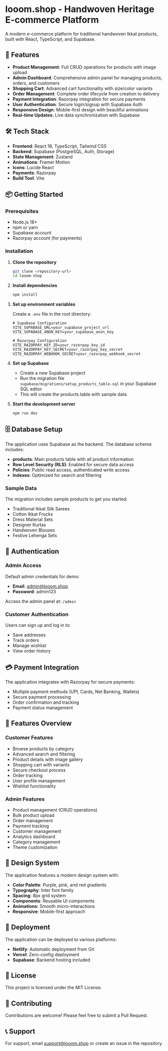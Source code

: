 # looom.shop - Handwoven Heritage E-commerce Platform

A modern e-commerce platform for traditional handwoven Ikkat products, built with React, TypeScript, and Supabase.

## 🚀 Features

- **Product Management**: Full CRUD operations for products with image upload
- **Admin Dashboard**: Comprehensive admin panel for managing products, orders, and customers
- **Shopping Cart**: Advanced cart functionality with size/color variants
- **Order Management**: Complete order lifecycle from creation to delivery
- **Payment Integration**: Razorpay integration for secure payments
- **User Authentication**: Secure login/signup with Supabase Auth
- **Responsive Design**: Mobile-first design with beautiful animations
- **Real-time Updates**: Live data synchronization with Supabase

## 🛠️ Tech Stack

- **Frontend**: React 18, TypeScript, Tailwind CSS
- **Backend**: Supabase (PostgreSQL, Auth, Storage)
- **State Management**: Zustand
- **Animations**: Framer Motion
- **Icons**: Lucide React
- **Payments**: Razorpay
- **Build Tool**: Vite

## 📦 Getting Started

### Prerequisites

- Node.js 18+ 
- npm or yarn
- Supabase account
- Razorpay account (for payments)

### Installation

1. **Clone the repository**
   ```bash
   git clone <repository-url>
   cd looom-shop
   ```

2. **Install dependencies**
   ```bash
   npm install
   ```

3. **Set up environment variables**
   
   Create a `.env` file in the root directory:
   ```env
   # Supabase Configuration
   VITE_SUPABASE_URL=your_supabase_project_url
   VITE_SUPABASE_ANON_KEY=your_supabase_anon_key
   
   # Razorpay Configuration
   VITE_RAZORPAY_KEY_ID=your_razorpay_key_id
   VITE_RAZORPAY_KEY_SECRET=your_razorpay_key_secret
   VITE_RAZORPAY_WEBHOOK_SECRET=your_razorpay_webhook_secret
   ```

4. **Set up Supabase**
   
   - Create a new Supabase project
   - Run the migration file `supabase/migrations/setup_products_table.sql` in your Supabase SQL editor
   - This will create the products table with sample data

5. **Start the development server**
   ```bash
   npm run dev
   ```

## 🗄️ Database Setup

The application uses Supabase as the backend. The database schema includes:

- **products**: Main products table with all product information
- **Row Level Security (RLS)**: Enabled for secure data access
- **Policies**: Public read access, authenticated write access
- **Indexes**: Optimized for search and filtering

### Sample Data

The migration includes sample products to get you started:
- Traditional Ikkat Silk Sarees
- Cotton Ikkat Frocks  
- Dress Material Sets
- Designer Kurtas
- Handwoven Blouses
- Festive Lehenga Sets

## 🔐 Authentication

### Admin Access

Default admin credentials for demo:
- **Email**: admin@looom.shop
- **Password**: admin123

Access the admin panel at: `/admin`

### Customer Authentication

Users can sign up and log in to:
- Save addresses
- Track orders
- Manage wishlist
- View order history

## 💳 Payment Integration

The application integrates with Razorpay for secure payments:

- Multiple payment methods (UPI, Cards, Net Banking, Wallets)
- Secure payment processing
- Order confirmation and tracking
- Payment status management

## 📱 Features Overview

### Customer Features
- Browse products by category
- Advanced search and filtering
- Product details with image gallery
- Shopping cart with variants
- Secure checkout process
- Order tracking
- User profile management
- Wishlist functionality

### Admin Features
- Product management (CRUD operations)
- Bulk product upload
- Order management
- Payment tracking
- Customer management
- Analytics dashboard
- Category management
- Theme customization

## 🎨 Design System

The application features a modern design system with:

- **Color Palette**: Purple, pink, and red gradients
- **Typography**: Inter font family
- **Spacing**: 8px grid system
- **Components**: Reusable UI components
- **Animations**: Smooth micro-interactions
- **Responsive**: Mobile-first approach

## 🚀 Deployment

The application can be deployed to various platforms:

- **Netlify**: Automatic deployment from Git
- **Vercel**: Zero-config deployment
- **Supabase**: Backend hosting included

## 📄 License

This project is licensed under the MIT License.

## 🤝 Contributing

Contributions are welcome! Please feel free to submit a Pull Request.

## 📞 Support

For support, email support@looom.shop or create an issue in the repository.